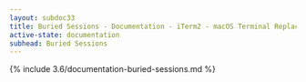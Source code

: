 ```yaml
---
layout: subdoc33
title: Buried Sessions - Documentation - iTerm2 - macOS Terminal Replacement
active-state: documentation
subhead: Buried Sessions
---
```

{% include 3.6/documentation-buried-sessions.md %}

